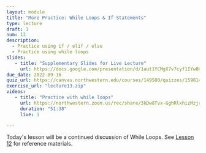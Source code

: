 ```yaml
---
layout: module
title: "More Practice: While Loops & If Statements"
type: lecture
draft: 1
num: 13
description:
  - Practice using if / elif / else
  - Practice using while loops
slides: 
   - title: "Supplementary Slides for Live Lecture"
     url: https://docs.google.com/presentation/d/1aut1YCMgX7v7cyf1IYw8HDWIY_AlqdKXKRP5K76tpBE/edit?usp=sharing
due_date: 2022-09-16
quiz_url: https://canvas.northwestern.edu/courses/149580/quizzes/159814
exercise_url: "lecture13.zip"
videos:
   - title: "Practice with while loops"
     url: https://northwestern.zoom.us/rec/share/3kDw8Tvx-GghRlxhizMzjrC1yW-VjE1OTGFs8SyNr0BOeo6R7m1asb84-zUT47aw.Z7EnXuY54dky90x5
     duration: "51:38"
     live: 1

---
```


Today's lesson will be a continued discussion of While Loops. See [Lesson 12](week05_lecture02) for reference materials. 